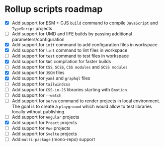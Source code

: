 # Rollup scripts roadmap

- [x] Add support for ESM + CJS `build` command to compile `JavaScript` and `TypeScript` projects
- [ ] Add support for UMD and IIFE builds by passing additional parameters/configuration
- [x] Add support for `init` command to add configuration files in workspace
- [x] Add support for `lint` command to lint files in workspace
- [ ] Add support for `test` command to test files in workspace
- [x] Add support for `SWC` compilation for faster builds
- [ ] Add support for `CSS`, `SCSS`, `CSS modules` and `SCSS modules`
- [x] Add support for `JSON` files
- [x] Add support for `yaml` and `graphql` files
- [ ] Add support for `tailwindcss`
- [ ] Add support for `CSS-in-JS` libraries starting with `Emotion`
- [ ] Add support for `--watch`
- [ ] Add support for `serve` command to render projects in local environment. The goal is to create a `playground` which would allow to test libraries locally without publishing.
- [ ] Add support for `Angular` projects
- [x] Add support for `Preact` projects
- [ ] Add support for `Vue` projects
- [ ] Add support for `Svelte` projects
- [ ] Add `multi-package` (mono-repo) support
